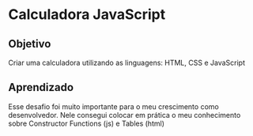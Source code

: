 # Calculadora JavaScript

## Objetivo

Criar uma calculadora utilizando as linguagens: HTML, CSS e JavaScript

## Aprendizado

Esse desafio foi muito importante para o meu crescimento como desenvolvedor. Nele consegui colocar em prática o meu conhecimento sobre Constructor Functions (js) e Tables (html)